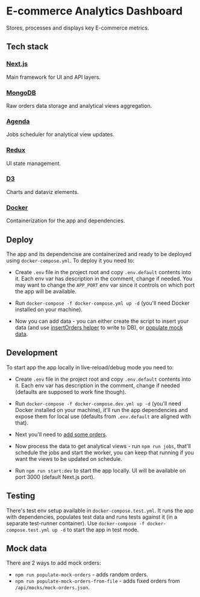 # E-commerce Analytics Dashboard

Stores, processes and displays key E-commerce metrics.

## Tech stack

### [Next.js](https://nextjs.org/)

Main framework for UI and API layers.

### [MongoDB](https://www.mongodb.com/)

Raw orders data storage and analytical views aggregation.

### [Agenda](https://github.com/agenda/agenda)

Jobs scheduler for analytical view updates.

### [Redux](https://redux-toolkit.js.org/)

UI state management.

### [D3](https://d3js.org/)

Charts and dataviz elements.

### [Docker](https://www.docker.com/)

Containerization for the app and dependencies.

## Deploy
The app and its dependencise are containerized and ready to be deployed using `docker-compose.yml`. To deploy it you need to:
- Create `.env` file in the project root and copy `.env.default` contents into it.
Each env var has description in the comment, change if needed.
You may want to change the `APP_PORT` env var since it controls on which port the app will be available.

- Run `docker-compose -f docker-compose.yml up -d` (you'll need Docker installed on your machine).

- Now you can add data - you can either create the script to insert your data (and use [insertOrders helper](./api/mocks/insert-orders.ts) to write to DB), or [populate mock data](#mock-data).

## Development

To start app the app locally in live-reload/debug mode you need to:

- Create `.env` file in the project root and copy `.env.default` contents into it.
Each env var has description in the comment, change if needed
(defaults are supposed to work fine though).

- Run `docker-compose -f docker-compose.dev.yml up -d` (you'll need Docker installed on your machine), it'll run the app dependencies and expose them for local use (defaults from `.env.default` are aligned with that).

- Next you'll need to [add some orders](#mock-data).

- Now process the data to get analytical views - run `npm run jobs`, that'll schedule the jobs and start the worker, you can keep that running if you want the views to be updated on schedule.

- Run `npm run start:dev` to start the app locally. UI will be available on port 3000 (default Next.js port).


## Testing
There's test env setup available in `docker-compose.test.yml`. It runs the app with dependencies, populates test data and runs tests against it (in a separate test-runner container). Use `docker-compose -f docker-compose.test.yml up -d` to start the app in test mode.

## Mock data
There are 2 ways to add mock orders:
- `npm run populate-mock-orders` - adds random orders.
- `npm run populate-mock-orders-from-file` - adds fixed orders from `/api/mocks/mock-orders.json`.
